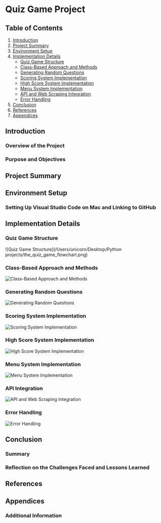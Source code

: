 # Quiz Game Project

## Table of Contents
1. [Introduction](#introduction)
2. [Project Summary](#project-summary)
3. [Environment Setup](#environment-setup)
4. [Implementation Details](#implementation-details)
   - [Quiz Game Structure](#quiz-game-structure)
   - [Class-Based Approach and Methods](#class-based-approach-and-methods)
   - [Generating Random Questions](#generating-random-questions)
   - [Scoring System Implementation](#scoring-system-implementation)
   - [High Score System Implementation](#high-score-system-implementation)
   - [Menu System Implementation](#menu-system-implementation)
   - [API and Web Scraping Integration](#api-and-web-scraping-integration)
   - [Error Handling](#error-handling)
5. [Conclusion](#conclusion)
6. [References](#references)
7. [Appendices](#appendices)

## Introduction
### Overview of the Project
<!-- Add your content here -->

### Purpose and Objectives
<!-- Add your content here -->

## Project Summary
<!-- Add your content here -->

## Environment Setup
### Setting Up Visual Studio Code on Mac and Linking to GitHub
<!-- Add your content here -->

## Implementation Details
### Quiz Game Structure
<!-- Add your content here -->
![Quiz Game Structure](/Users/unicorn/Desktop/Python projects/the_quiz_game_flowchart.png)

### Class-Based Approach and Methods
<!-- Add your content here -->
![Class-Based Approach and Methods](path/to/image.png)

### Generating Random Questions
<!-- Add your content here -->
![Generating Random Questions](path/to/image.png)

### Scoring System Implementation
<!-- Add your content here -->
![Scoring System Implementation](path/to/image.png)

### High Score System Implementation
<!-- Add your content here -->
![High Score System Implementation](path/to/image.png)

### Menu System Implementation
<!-- Add your content here -->
![Menu System Implementation](path/to/image.png)

### API Integration
<!-- Add your content here -->
![API and Web Scraping Integration](path/to/image.png)

### Error Handling
<!-- Add your content here -->
![Error Handling](path/to/image.png)

## Conclusion
### Summary
<!-- Add your content here -->

### Reflection on the Challenges Faced and Lessons Learned
<!-- Add your content here -->

## References
<!-- Add your content here -->

## Appendices
### Additional Information
<!-- Add your content here -->
